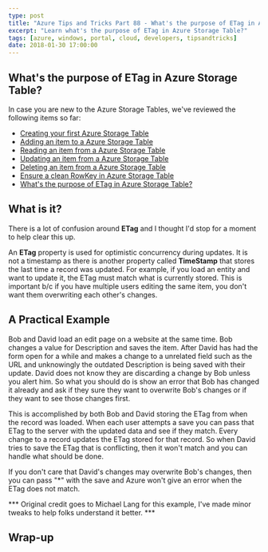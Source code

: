 ```yaml
---
type: post
title: "Azure Tips and Tricks Part 88 - What's the purpose of ETag in Azure Storage Table?"
excerpt: "Learn what's the purpose of ETag in Azure Storage Table?"
tags: [azure, windows, portal, cloud, developers, tipsandtricks]
date: 2018-01-30 17:00:00
---
```


## What's the purpose of ETag in Azure Storage Table?

In case you are new to the Azure Storage Tables, we've reviewed the following items so far:

* [Creating your first Azure Storage Table](http://www.michaelcrump.net/azure-tips-and-tricks82/)
* [Adding an item to a Azure Storage Table](http://www.michaelcrump.net/azure-tips-and-tricks83/)
* [Reading an item from a Azure Storage Table](http://www.michaelcrump.net/azure-tips-and-tricks84/)
* [Updating an item from a Azure Storage Table](http://www.michaelcrump.net/azure-tips-and-tricks85/)
* [Deleting an item from a Azure Storage Table](http://www.michaelcrump.net/azure-tips-and-tricks86/)
* [Ensure a clean RowKey in Azure Storage Table](http://www.michaelcrump.net/azure-tips-and-tricks86/)
* [What's the purpose of ETag in Azure Storage Table?](http://www.michaelcrump.net/azure-tips-and-tricks88/)

## What is it? 

There is a lot of confusion around **ETag** and I thought I'd stop for a moment to help clear this up. 

An **ETag** property is used for optimistic concurrency during updates. It is not a timestamp as there is another property called **TimeStamp** that stores the last time a record was updated. For example, if you load an entity and want to update it, the ETag must match what is currently stored. This is important b/c if you have multiple users editing the same item, you don't want them overwriting each other's changes. 

## A Practical Example 

Bob and David load an edit page on a website at the same time. Bob changes a value for Description and saves the item. After David has had the form open for a while  and makes a change to a unrelated field such as the URL and unknowingly the outdated Description is being saved with their update. David does not know they are discarding a change by Bob unless you alert him. So what you should do is show an error that Bob has changed it already and ask if they sure they want to overwrite Bob's changes or if they want to see those changes first.

This is accomplished by both Bob and David storing the ETag from when the record was loaded. When each user attempts a save you can pass that ETag to the server with the updated data and see if they match. Every change to a record updates the ETag stored for that record. So when David tries to save the ETag that is conflicting, then it won't match and you can handle what should be done.

If you don't care that David's changes may overwrite Bob's changes, then you can pass "*" with the save and Azure won't give an error when the ETag does not match.

*** Original credit goes to Michael Lang for this example, I've made minor tweaks to help folks understand it better. ***

## Wrap-up

